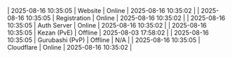 | 2025-08-16 10:35:05 | Website | Online | 2025-08-16 10:35:02 |
| 2025-08-16 10:35:05 | Registration | Online | 2025-08-16 10:35:02 |
| 2025-08-16 10:35:05 | Auth Server | Online | 2025-08-16 10:35:02 |
| 2025-08-16 10:35:05 | Kezan (PvE) | Offline | 2025-08-03 17:58:02 |
| 2025-08-16 10:35:05 | Gurubashi (PvP) | Offline | N/A |
| 2025-08-16 10:35:05 | Cloudflare | Online | 2025-08-16 10:35:02 |
